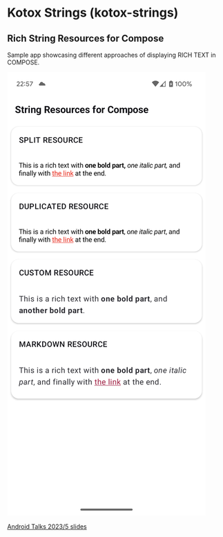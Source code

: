 # Kotox Strings (kotox-strings)

## Rich String Resources for Compose

Sample app showcasing different approaches of displaying RICH TEXT in COMPOSE.

![STRINGS](./extras/doc/strings_main_screen.png)

[Android Talks 2023/5 slides](../extras/documents/StringResrouces-slides.pdf)